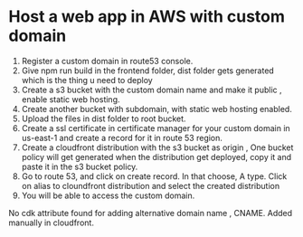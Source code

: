 # Host a web app in AWS with custom domain

1. Register a custom domain in route53 console.
2. Give npm run build in the frontend folder, dist folder gets generated which is the thing u need to deploy
3. Create a s3 bucket with the custom domain name and make it public , enable static web hosting.
4. Create another bucket with subdomain, with static web hosting enabled.
5. Upload the files in dist folder to root bucket.
6. Create a ssl certificate in certificate manager for your custom domain in us-east-1 and create a record for it in route 53 region.
7. Create a cloudfront distribution with the s3 bucket as origin , One bucket policy will get generated when the distribution get deployed, copy it and paste it in the s3 bucket policy.
8. Go to route 53, and click on create record. In that choose, A type. Click on alias to cloundfront distribution and select the created distribution
9. You will be able to access the custom domain.

No cdk attribute found for adding alternative domain name , CNAME. Added manually in cloudfront.
